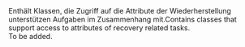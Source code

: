<Namespace Name="Microsoft.Azure.SqlDatabase.ElasticScale.ShardManagement.Recovery">
  <Docs>
    <summary><span data-ttu-id="8b0ca-101">Enthält Klassen, die Zugriff auf die Attribute der Wiederherstellung unterstützen Aufgaben im Zusammenhang mit.</span><span class="sxs-lookup"><span data-stu-id="8b0ca-101">Contains classes that support access to attributes of recovery related tasks.</span></span></summary> 
    <remarks>To be added.</remarks>
  </Docs>
</Namespace>

